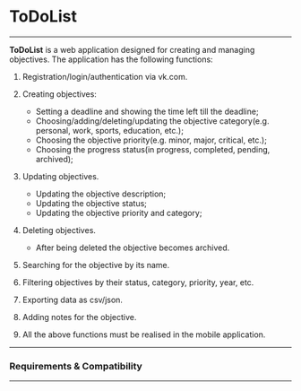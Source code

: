 # ToDoList
___
**ToDoList** is a web application designed for creating and managing objectives.
The application has the following functions:
1. Registration/login/authentication via vk.com.

2. Creating objectives:
   * Setting a deadline and showing the time left till the deadline;
   * Choosing/adding/deleting/updating the objective category(e.g. personal, work, sports, education, etc.);
   * Choosing the objective priority(e.g. minor, major, critical, etc.);
   * Choosing the progress status(in progress, completed, pending, archived);

3. Updating objectives.
   * Updating the objective description;
   * Updating the objective status;
   * Updating the objective priority and category;

4. Deleting objectives.
   * After being deleted the objective becomes archived.

5. Searching for the objective by its name.
6. Filtering objectives by their status, category, priority, year, etc.
7. Exporting data as csv/json.
8. Adding notes for the objective.
9. All the above functions must be realised in the mobile application.
___
### Requirements & Compatibility
___

